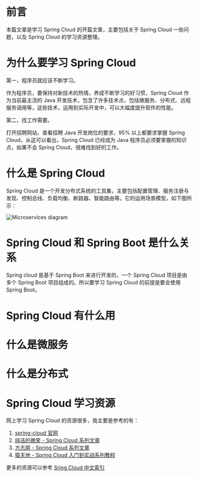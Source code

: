 # 前言

本篇文章是学习 Spring Cloud 的开篇文章，主要包括关于 Spring Cloud 一些问题，以及 Spring Cloud 的学习资源整理。

# 为什么要学习 Spring Cloud

第一，程序员就应该不断学习。

作为程序员，要保持对新技术的热情，养成不断学习的好习惯，Spring Cloud 作为当前最主流的 Java 开发技术，包含了许多技术点，包括微服务、分布式、远程服务调用等，这些技术，运用到实际开发中，可以大幅度提升软件的性能。

第二，找工作需要。

打开招聘网站，查看招聘 Java 开发岗位的要求，95% 以上都要求掌握 Spring Cloud，从这可以看出，Spring Cloud 已经成为 Java 程序员必须要掌握的知识点，如果不会 Spring Cloud，很难找到好的工作。

# 什么是 Spring Cloud

Spring Cloud 是一个开发分布式系统的工具集，主要包括配置管理、服务注册与发现、控制总线、负载均衡、断路器、智能路由等。它的运用场景模型，如下图所示：

![Microservices diagram](https://spring.io/images/diagram-microservices-88e01c7d34c688cb49556435c130d352.svg)

# Spring Cloud 和 Spring Boot 是什么关系

Spring cloud 是基于 Spring Boot 来进行开发的，一个 Spring Cloud 项目是由多个 Spring Boot 项目组成的。所以要学习 Spring Cloud 的前提是要会使用 Spring Boot。

# Spring Cloud 有什么用

# 什么是微服务

# 什么是分布式

# Spring Cloud 学习资源

网上学习 Spring Cloud 的资源很多，我主要是参考的有：

1. [spring-cloud 官网](https://spring.io/projects/spring-cloud)
2. [纯洁的微笑 - Spring Cloud 系列文章](http://www.ityouknow.com/spring-cloud.html)
3. [方志朋 - Spring Cloud 系列文章](https://www.fangzhipeng.com/spring-cloud.html)
4. [猿天地 - Spring Cloud 入门到实战系列教程](http://cxytiandi.com/blog/detail/17470)

更多的资源可以参考 [Sring Cloud 中文索引](http://springcloud.fun/)
